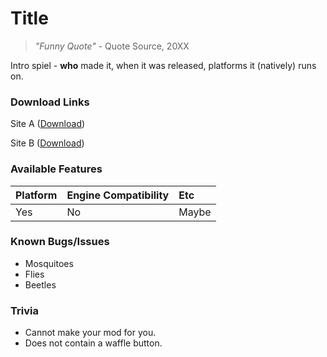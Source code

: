 # Title

>*"Funny Quote"* - Quote Source, 20XX


Intro spiel - **who** made it, when it was released, platforms it (natively) runs on.


### Download Links

Site A ([Download](https://www.youtube.com/watch?v=dQw4w9WgXcQ&feature=youtu.be))

Site B ([Download](https://www.youtube.com/watch?v=dQw4w9WgXcQ&feature=youtu.be))


### Available Features

| Platform | Engine Compatibility | Etc |
| :--- | :--- | :--- |
| Yes | No | Maybe |


### Known Bugs/Issues
- Mosquitoes
- Flies
- Beetles


### Trivia
- Cannot make your mod for you.
- Does not contain a waffle button.
